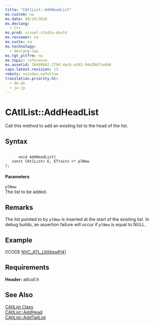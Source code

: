 ```yaml
---
title: "CAtlList::AddHeadList"
ms.custom: na
ms.date: 09/19/2016
ms.devlang: 
  - C++
ms.prod: visual-studio-dev14
ms.reviewer: na
ms.suite: na
ms.technology: 
  - devlang-cpp
ms.tgt_pltfrm: na
ms.topic: reference
ms.assetid: 36499b62-279d-4ecb-a342-94e28b71e6b6
caps.latest.revision: 13
robots: noindex,nofollow
translation.priority.ht: 
  - de-de
  - ja-jp
---
```

# CAtlList::AddHeadList
Call this method to add an existing list to the head of the list.  
  
## Syntax  
  
```  
  
      void AddHeadList(  
   const CAtlList< E, ETraits >* plNew   
);  
```  
  
#### Parameters  
 `plNew`  
 The list to be added.  
  
## Remarks  
 The list pointed to by `plNew` is inserted at the start of the existing list. In debug builds, an assertion failure will occur if `plNew` is equal to NULL.  
  
## Example  
 [!CODE [NVC_ATL_Utilities#14](../CodeSnippet/VS_Snippets_Cpp/NVC_ATL_Utilities#14)]  
  
## Requirements  
 **Header:** atlcoll.h  
  
## See Also  
 [CAtlList Class](../vs140/CAtlList-Class.md)   
 [CAtlList::AddHead](../vs140/CAtlList--AddHead.md)   
 [CAtlList::AddTailList](../vs140/CAtlList--AddTailList.md)